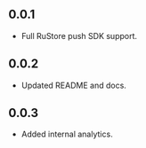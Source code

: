 ## 0.0.1

* Full RuStore push SDK support.

## 0.0.2

* Updated README and docs.

## 0.0.3

* Added internal analytics.

